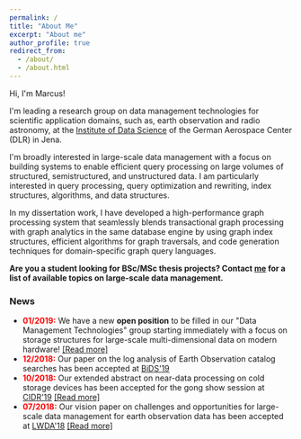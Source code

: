 ```yaml
---
permalink: /
title: "About Me"
excerpt: "About me"
author_profile: true
redirect_from: 
  - /about/
  - /about.html
---
```


Hi, I'm Marcus!

I'm leading a research group on data management technologies for scientific application domains, such as, earth observation and radio astronomy, at the [Institute of Data Science](https://www.dlr.de/dw/en/desktopdefault.aspx/tabid-12192/21400_read-49437/) of the German Aerospace Center (DLR) in Jena.

I'm broadly interested in large-scale data management with a focus on building systems to enable efficient query processing on large volumes
of structured, semistructured, and unstructured data. I am particularly interested in query processing, query optimization and rewriting, index
structures, algorithms, and data structures.

In my dissertation work, I have developed a high-performance graph processing system that seamlessly blends transactional graph processing with graph
analytics in the same database engine by using graph index structures, efficient algorithms for graph traversals, and code generation techniques
for domain-specific graph query languages.

**Are you a student looking for BSc/MSc thesis projects? Contact [me](mailto:marcus.paradies@dlr.de) for a list of available topics on large-scale data management.**

### News

* <span style="color:red;font-weight:bold">01/2019:</span> We have a new **open position** to be filled in our "Data Management Technologies" group starting immediately with a focus on storage structures for large-scale multi-dimensional data on modern hardware! [[Read more]](https://www.dlr.de/dlr/jobs/en/desktopdefault.aspx/tabid-10596/1003_read-31693/)
* <span style="color:red;font-weight:bold">12/2018:</span> Our paper on the log analysis of Earth Observation catalog searches has been accepted at [BiDS'19](https://www.bigdatafromspace2019.org/QuickEventWebsitePortal/2019-conference-on-big-data-from-space-bids19/bids-2019)
* <span style="color:red;font-weight:bold">10/2018:</span> Our extended abstract on near-data processing on cold storage devices has been accepted for the gong show session at [CIDR'19](http://cidrdb.org/cidr2019/) [[Read more]](http://marcusparadies.github.io/files/cidr-cryodrill.pdf)
* <span style="color:red;font-weight:bold">07/2018:</span> Our vision paper on challenges and opportunities for large-scale data management for earth observation data has been accepted at [LWDA'18](https://www.uni-mannheim.de/lwda-2018/) [[Read more]](http://marcusparadies.github.io/files/lwda-eo_challenges.pdf)
